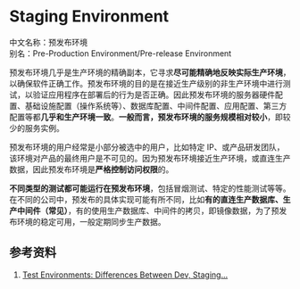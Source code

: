 
# Staging Environment

中文名称：预发布环境  
别名：Pre-Production Environment/Pre-release Environment

预发布环境几乎是生产环境的精确副本，它寻求**尽可能精确地反映实际生产环境**，以确保软件正确工作。预发布环境的目的是在接近生产级别的非生产环境中进行测试，以验证应用程序在部署后的行为是否正确。因此预发布环境的服务器硬件配置、基础设施配置（操作系统等）、数据库配置、中间件配置、应用配置、第三方配置等都**几乎和生产环境一致**。**一般而言，预发布环境的服务规模相对较小**，即较少的服务实例。

预发布环境的用户经常是小部分被选中的用户，比如特定 IP、或产品研发团队，该环境对产品的最终用户是不可见的。因为预发布环境接近生产环境，或直连生产数据，因此预发布环境是**严格控制访问权限**的。

**不同类型的测试都可能运行在预发布环境**，包括冒烟测试、特定的性能测试等等。在不同的公司中，预发布的具体实现可能有所不同，比如**有的直连生产数据库、生产中间件（常见）**，有的使用生产数据库、中间件的拷贝，即镜像数据，为了预发布环境的稳定可用，一般定期同步生产数据。



## 参考资料

1. [Test Environments: Differences Between Dev, Staging...](https://www.flagship.io/test-environment/)


